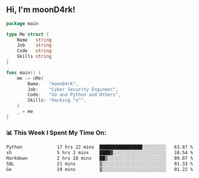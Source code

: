 <h2> Hi, I'm moonD4rk!</h2>

```go
package main

type Me struct {
	Name   string
	Job    string
	Code   string
	Skills string
}

func main() {
	me := &Me{
		Name:   "moonD4rk",
		Job:    "Cyber Security Engineer",
		Code:   "Go and Python and Others",
		Skills: "Hacking ^o^",
	}
	_ = me
}
```

<h3>📊 This Week I Spent My Time On:</h3>
<!-- <img align='right' src="https://github-readme-stats.vercel.app/api?username=moond4rk&show_icons=true&theme=radical", width="300" height="150"> -->

<!--START_SECTION:waka-->

```txt
Python             17 hrs 22 mins  ████████████████░░░░░░░░░   63.87 %
sh                 5 hrs 2 mins    ████▓░░░░░░░░░░░░░░░░░░░░   18.54 %
Markdown           2 hrs 28 mins   ██▒░░░░░░░░░░░░░░░░░░░░░░   09.07 %
SQL                21 mins         ▒░░░░░░░░░░░░░░░░░░░░░░░░   01.33 %
Go                 19 mins         ▒░░░░░░░░░░░░░░░░░░░░░░░░   01.22 %
```

<!--END_SECTION:waka-->

